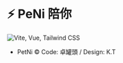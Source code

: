 # ⚡ PeNi 陪你

![Vite, Vue, Tailwind CSS](https://user-images.githubusercontent.com/11320080/111277027-a9384c00-8640-11eb-8323-21889bd7c609.png)

- PetNi © Code: 卓罐頭 / Design: K.T
